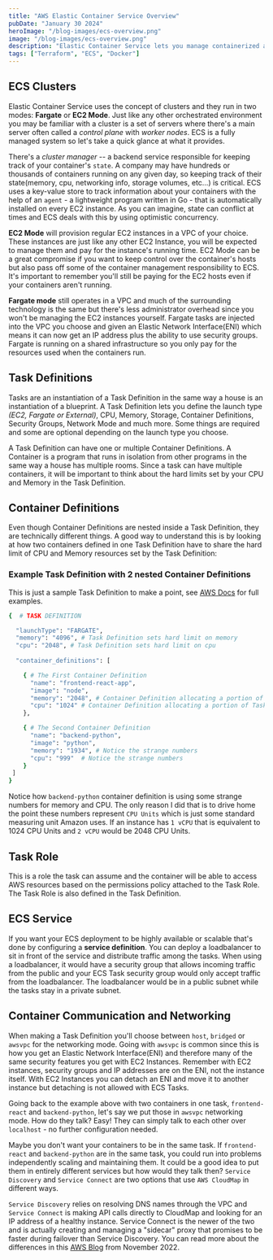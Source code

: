 ```yaml
---
title: "AWS Elastic Container Service Overview"
pubDate: "January 30 2024"
heroImage: "/blog-images/ecs-overview.png"
image: "/blog-images/ecs-overview.png"
description: "Elastic Container Service lets you manage containerized applications at scale on AWS with several cluster modes and pricing options.  Here's a quick refresher to go along with the ECS project."
tags: ["Terraform", "ECS", "Docker"]
---
```



## ECS Clusters

Elastic Container Service uses the concept of clusters and they run in two modes: **Fargate** or **EC2 Mode**. Just like any other orchestrated environment you may be familiar with a cluster is a set of servers where there's a main server often called a *control plane* with *worker nodes*. ECS is a fully managed system so let's take a quick glance at what it provides.

There's a *cluster manager* -- a backend service responsible for keeping track of your container's `state`. A company may have hundreds or thousands of containers running on any given day, so keeping track of their state(memory, cpu, networking info, storage volumes, etc...) is critical. ECS uses a key-value store to track information about your containers with the help of an `agent` - a lightweight program written in Go - that is automatically installed on every EC2 instance. As you can imagine, state can conflict at times and ECS deals with this by using optimistic concurrency.

**EC2 Mode** will provision regular EC2 instances in a VPC of your choice. These instances are just like any other EC2 Instance, you will be expected to manage them and pay for the instance's running time. EC2 Mode can be a great compromise if you want to keep control over the container's hosts but also pass off some of the container management responsibility to ECS. It's important to remember you'll still be paying for the EC2 hosts even if your containers aren't running.

**Fargate mode** still operates in a VPC and much of the surrounding technology is the same but there's less administrator overhead since you won't be managing the EC2 instances yourself. Fargate tasks are injected into the VPC you choose and given an Elastic Network Interface(ENI) which means it can now get an IP address plus the ability to use security groups. Fargate is running on a shared infrastructure so you only pay for the resources used when the containers run.

## Task Definitions

Tasks are an instantiation of a Task Definition in the same way a house is an instantiation of a blueprint. A Task Definition lets you define the launch type *(EC2, Fargate or External)*, CPU, Memory, Storage, Container Definitions, Security Groups, Network Mode and much more. Some things are required and some are optional depending on the launch type you choose.

A Task Definition can have one or multiple Container Definitions. A Container is a program that runs in isolation from other programs in the same way a house has multiple rooms. Since a task can have multiple containers, it will be important to think about the hard limits set by your CPU and Memory in the Task Definition.

## Container Definitions

Even though Container Definitions are nested inside a Task Definition, they are technically different things. A good way to understand this is by looking at how two containers defined in one Task Definition have to share the hard limit of CPU and Memory resources set by the Task Definition:

### Example Task Definition with 2 nested Container Definitions

This is just a sample Task Definition to make a point, see <a href="https://docs.aws.amazon.com/AmazonECS/latest/developerguide/task_definition_parameters.html#container_definitions" target="_blank">AWS Docs</a> for full examples.

```bash
{  # TASK DEFINITION

  "launchType": "FARGATE",
  "memory": "4096", # Task Definition sets hard limit on memory
  "cpu": "2048", # Task Definition sets hard limit on cpu
  
  "container_definitions": [

    { # The First Container Definition
      "name": "frontend-react-app",
      "image": "node",
      "memory": "2048", # Container Definition allocating a portion of Task Definition's hard limit 
      "cpu": "1024" # Container Definition allocating a portion of Task Definition's hard limit 
    }, 

    { # The Second Container Definition
      "name": "backend-python",
      "image": "python",
      "memory": "1934", # Notice the strange numbers
      "cpu": "999"  # Notice the strange numbers
    }
 ]
}
```

Notice how `backend-python` container definition is using some strange numbers for memory and CPU. The only reason I did that is to drive home the point these numbers represent `CPU Units` which is just some standard measuring unit Amazon uses. If an instance has `1 vCPU` that is equivalent to 1024 CPU Units and `2 vCPU` would be 2048 CPU Units.

## Task Role

This is a role the task can assume and the container will be able to access AWS resources based on the permissions policy attached to the Task Role. The Task Role is also defined in the Task Definition.

## ECS Service

If you want your ECS deployment to be highly available or scalable that's done by configuring a **service definition**. You can deploy a loadbalancer to sit in front of the service and distribute traffic among the tasks. When using a loadbalancer, it would have a security group that allows incoming traffic from the public and your ECS Task security group would only accept traffic from the loadbalancer. The loadbalancer would be in a public subnet while the tasks stay in a private subnet.

## Container Communication and Networking

When making a Task Definition you'll choose between `host`, `bridged` or `awsvpc` for the networking mode. Going with `awsvpc` is common since this is how you get an Elastic Network Interface(ENI) and therefore many of the same security features you get with EC2 Instances. Remember with EC2 instances, security groups and IP addresses are on the ENI, not the instance itself. With EC2 Instances you can detach an ENI and move it to another instance but detaching is not allowed with ECS Tasks.

Going back to the example above with two containers in one task, `frontend-react` and `backend-python`, let's say we put those in `awsvpc` networking mode. How do they talk? Easy! They can simply talk to each other over `localhost` - no further configuration needed. 

Maybe you don't want your containers to be in the same task. If `frontend-react` and `backend-python` are in the same task, you could run into problems independently scaling and maintaining them. It could be a good idea to put them in entirely different services but how would they talk then? `Service Discovery` and `Service Connect` are two options that use `AWS CloudMap` in different ways.

`Service Discovery` relies on resolving DNS names through the VPC and `Service Connect` is making API calls directly to CloudMap and looking for an IP address of a healthy instance. Service Connect is the newer of the two and is actually creating and managing a "sidecar" proxy that promises to be faster during failover than Service Discovery. You can read more about the differences in this <a href="https://aws.amazon.com/blogs/aws/new-amazon-ecs-service-connect-enabling-easy-communication-between-microservices/" target="_blank">AWS Blog</a> from November 2022.